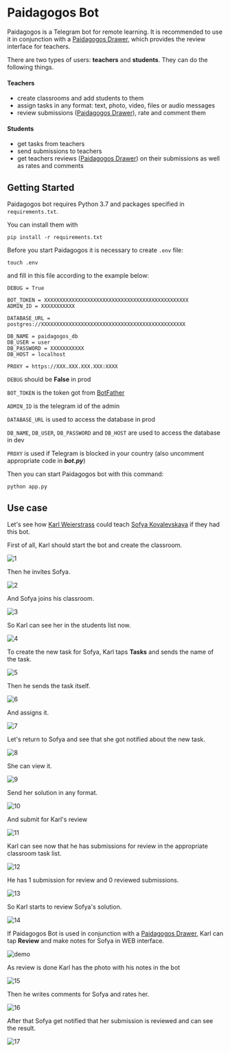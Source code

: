 # Paidagogos Bot

Paidagogos is a Telegram bot for remote learning. It is recommended to use it in conjunction with a [Paidagogos Drawer](https://github.com/Macket/paidagogos_drawer), which provides the review interface for teachers.

There are two types of users: **teachers** and **students**. They can do the following things.

#### Teachers

- create classrooms and add students to them
- assign tasks in any format: text, photo, video, files or audio messages
- review submissions ([Paidagogos Drawer](https://github.com/Macket/paidagogos_drawer)), rate and comment them

#### Students

- get tasks from teachers
- send submissions to teachers
- get teachers reviews ([Paidagogos Drawer](https://github.com/Macket/paidagogos_drawer)) on their submissions as well as rates and comments

## Getting Started

Paidagogos bot requires Python 3.7 and packages specified in ```requirements.txt```.

You can install them with

```
pip install -r requirements.txt
```

Before you start Paidagogos it is necessary to create ```.env``` file:

```
touch .env
```

and fill in this file according to the example below:

```
DEBUG = True

BOT_TOKEN = XXXXXXXXXXXXXXXXXXXXXXXXXXXXXXXXXXXXXXXXXXXXXXX
ADMIN_ID = XXXXXXXXXXX

DATABASE_URL = postgres://XXXXXXXXXXXXXXXXXXXXXXXXXXXXXXXXXXXXXXXXXXXXXXX

DB_NAME = paidagogos_db
DB_USER = user
DB_PASSWORD = XXXXXXXXXXX
DB_HOST = localhost

PROXY = https://XXX.XXX.XXX.XXX:XXXX

```

```DEBUG``` should be **False** in prod

```BOT_TOKEN``` is the token got from [BotFather](https://t.me/BotFather)

```ADMIN_ID``` is the telegram id of the admin

```DATABASE_URL``` is used to access the database in prod

```DB_NAME```, ```DB_USER```, ```DB_PASSWORD``` and  ```DB_HOST```  are used to access the database in dev

```PROXY``` is used if Telegram is blocked in your country (also uncomment appropriate code in ***bot.py***)


Then you can start Paidagogos bot with this command:

```
python app.py
```


## Use case

Let's see how [Karl Weierstrass](https://en.wikipedia.org/wiki/Karl_Weierstrass) could teach [Sofya Kovalevskaya](https://en.wikipedia.org/wiki/Sofya_Kovalevskaya) if they had this bot.

First of all, Karl should start the bot and create the classroom.

![1](https://raw.githubusercontent.com/Macket/paidagogos_bot/master/img/readme/1.png)

Then he invites Sofya.

![2](https://raw.githubusercontent.com/Macket/paidagogos_bot/master/img/readme/2.png)

And Sofya joins his classroom.

![3](https://raw.githubusercontent.com/Macket/paidagogos_bot/master/img/readme/3.png)

So Karl can see her in the students list now.

![4](https://raw.githubusercontent.com/Macket/paidagogos_bot/master/img/readme/4.png)

To create the new task for Sofya, Karl taps **Tasks** and sends the name of the task.

![5](https://raw.githubusercontent.com/Macket/paidagogos_bot/master/img/readme/5.png)

Then he sends the task itself.

![6](https://raw.githubusercontent.com/Macket/paidagogos_bot/master/img/readme/6.png)

And assigns it.

![7](https://raw.githubusercontent.com/Macket/paidagogos_bot/master/img/readme/7.png)

Let's return to Sofya and see that she got notified about the new task.

![8](https://raw.githubusercontent.com/Macket/paidagogos_bot/master/img/readme/8.png)

She can view it.

![9](https://raw.githubusercontent.com/Macket/paidagogos_bot/master/img/readme/9.png)

Send her solution in any format.

![10](https://raw.githubusercontent.com/Macket/paidagogos_bot/master/img/readme/10.png)

And submit for Karl's review

![11](https://raw.githubusercontent.com/Macket/paidagogos_bot/master/img/readme/11.png)

Karl can see now that he has submissions for review in the appropriate classroom task list.

![12](https://raw.githubusercontent.com/Macket/paidagogos_bot/master/img/readme/12.png)

He has 1 submission for review and 0 reviewed submissions.

![13](https://raw.githubusercontent.com/Macket/paidagogos_bot/master/img/readme/13.png)

So Karl starts to review Sofya's solution.

![14](https://raw.githubusercontent.com/Macket/paidagogos_bot/master/img/readme/14.png)

If Paidagogos Bot is used in conjunction with a [Paidagogos Drawer](https://github.com/Macket/paidagogos_drawer), Karl can tap **Review** and make notes for Sofya in WEB interface.

![demo](https://raw.githubusercontent.com/Macket/paidagogos_drawer/master/videos/readme/demo.gif)

As review is done Karl has the photo with his notes in the bot

![15](https://raw.githubusercontent.com/Macket/paidagogos_bot/master/img/readme/15.png)

Then he writes comments for Sofya and rates her.

![16](https://raw.githubusercontent.com/Macket/paidagogos_bot/master/img/readme/16.png)

After that Sofya get notified that her submission is reviewed and can see the result.

![17](https://raw.githubusercontent.com/Macket/paidagogos_bot/master/img/readme/17.png)
